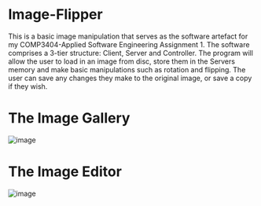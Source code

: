 # Image-Flipper
This is a basic image manipulation that serves as the software artefact for my COMP3404-Applied Software Engineering Assignment 1. The software comprises a 3-tier structure: Client, Server and Controller. The program will allow the user to load in an image from disc, store them in the Servers memory and make basic manipulations such as rotation and flipping. The user can save any changes they make to the original image, or save a copy if they wish.
<h1>The Image Gallery</h1>

![image](https://user-images.githubusercontent.com/47984645/144758411-5c715361-f9ee-4b98-8d87-db1c515998be.png)
<h1>The Image Editor</h1>

![image](https://user-images.githubusercontent.com/47984645/144758403-74efcbf3-ae62-4d99-8f95-08e8f5d4657d.png)

